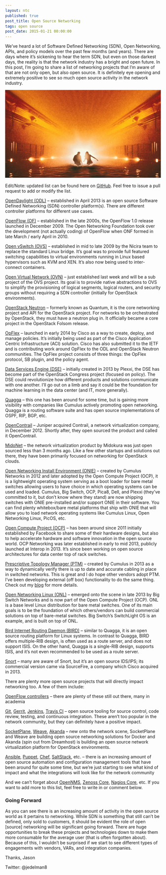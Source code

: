 ```yaml
---
layout: ntc
published: true
post_title: Open Source Networking
tags: open source
post_date: 2015-01-21 00:00:00
---
```


We’ve heard a lot of Software Defined Networking (SDN), Open Networking, APIs, and policy models over the past few months (and years).  There are days where it’s sickening to hear the term SDN, but even on those darkest days, the reality is that the network industry has a bright and open future. <!--more--> In this post, I’m going to share a list of networking projects that I’m aware of that are not only open, but also open source.  It is definitely eye opening and extremely positive to see so much open source activity in the network industry.

![Stallone-Daylight](/img/stallone-daylight.jpg)

Edit/Note: updated list can be found here on [GitHub](https://github.com/jedelman8/open-source-networking/blob/master/README.md).  Feel free to issue a pull request to add or modify the list.

[OpenDaylight (ODL)][1] – established in April 2013 is an open source Software Defined Networking (SDN) controller platform(s).  There are different controller platforms for different use cases.

[1]: http://www.opendaylight.org/

[OpenFlow (OF)][2] – established in the late 2000s, the OpenFlow 1.0 release launched in December 2009.  The Open Networking Foundation took over the development (not actually coding) of OpenFlow when ONF formed in late March / early April in 2010.

[2]: https://www.opennetworking.org/ja/sdn-resources-ja/onf-specifications/openflow

[Open vSwitch (OVS)][3] – established in mid to late 2009 by the Nicira team to replace the standard Linux bridge.  It’s goal was to provide full featured switching capabilities to virtual environments running in Linux based hypervisors such as KVM and XEN.  It’s also now being used to inter-connect containers.

[3]: http://openvswitch.org/

[Open Virtual Network (OVN)][4] – just established last week and will be a sub project of the OVS project.  Its goal is to provide native abstractions to OVS to simplify the provisioning of logical segments, logical routers, and security groups without requiring a SDN controller (initially for OpenStack environments).

[4]: http://openvswitch.org/pipermail/dev/2015-January/050380.html

[OpenStack Neutron][5] – formerly known as Quantum, it is the core networking project and API for the OpenStack project.  For networks to be orchestrated by OpenStack, they must have a neutron plug in.  It officially became a core project in the OpenStack Folsom release.

[5]: https://wiki.openstack.org/wiki/Neutron

[OpFlex][6] – launched in early 2014 by Cisco as a way to create, deploy, and manage policies. It’s initially being used as part of the Cisco Application Centric Infrastructure (ACI) solution.  Cisco has also submitted it to the IETF and is contributing work around OpFlex to the ODL and OpenStack Neutron communities.  The OpFlex project consists of three things: the OpFlex protocol, SB plugin, and the policy agent.

[6]: https://tools.ietf.org/html/draft-smith-opflex-00

[Data Services Engine (DSE)][7] – initially created in 2013 by Plexxi, the DSE has become part of the OpenStack Congress project (focused on policy).  The DSE could revolutionize how different products and solutions communicate with one another.  I’ll go out on a limb and say it could be the foundation for machine learning in the data center (and IT, more generally).

[7]: https://github.com/stackforge/congress/tree/d1ef962a7e6e1a55537d50ebb3604ade73ba2588/congress/dse

[Quagga][8] – this one has been around for some time, but is gaining more visibility with companies like Cumulus actively promoting open networking.  Quagga is a routing software suite and has open source implementations of OSPF, RIP, BGP, etc.

[8]: http://www.nongnu.org/quagga/

[OpenContrail][9] – Juniper acquired Contrail, a network virtualization company, in December 2012.  Shortly after, they open sourced the product and called it OpenContrail.

[9]: http://www.opencontrail.org/

[MidoNet][10] – the network virtualization product by Midokura was just open sourced less than 3 months ago.  Like a few other startups and solutions out there, they have been primarily focused on networking for OpenStack clouds.

[10]: http://www.midokura.com/press-releases/midokura-open-sources-complete-iaas-network-virtualization-solution-openstack-community/

[Open Networking Install Environment (ONIE)][11] – created by Cumulus Networks in 2012 and later adopted by the Open Compute Project (OCP), it is a lightweight operating system serving as a boot loader for bare metal switches allowing users to have choice in which operating systems can be used and loaded.  Cumulus, Big Switch, OCP, Pica8, Dell, and Plexxi (they’ve committed to it, but don’t know where they stand) are now shipping switches with ONIE pre-installed and/or support ONIE in their software.  You can find plenty whitebox/bare metal platforms that ship with ONIE that will allow you to load network operating systems like Cumulus Linux, Open Networking Linux, PicOS, etc.

[11]: http://onie.opencompute.org/

[Open Compute Project (OCP)][12] – has been around since 2011 initially established by Facebook to share some of their hardware designs, but also to help accelerate hardware and software innovation in the open source world.  OCP Networking was later established in early to mid 2013, publicly launched at Interop in 2013.  It’s since been working on open source architectures for data center top of rack switches.

[12]: http://www.opencompute.org/projects/networking/

[Prescriptive Topology Manager (PTM)][13] – created by Cumulus in 2013 as a way to dynamically verify there is up to date and accurate cabling in place in switched networks.  This is great and I do hope other vendors adopt PTM.  I’ve been developing external (off box) functionality to do the same thing.  Check out my [blog](http://www.jedelman.com/home/prescriptive-topology-manager-ptm-support-with-nx-api-on-the-nexus-9000) for more details.

[13]: http://cumulusnetworks.com/blog/complex-topology-and-wiring-validation-in-data-centers/

[Open Networking Linux (ONL)][14] – emerged onto the scene in late 2013 by Big Switch Networks and is now part of the Open Compute Project (OCP).  ONL is a base level Linux distribution for bare metal switches.  One of its main goals is to be the foundation of which others/vendors can build commercial solutions on top of bare-metal switches.  Big Switch’s SwitchLight OS is an example, and is built on top of ONL.

[14]: http://opennetlinux.org/

[Bird Internet Routing Daemon (BIRD)][15] – similar to Quagga, it is an open source routing platform for Linux systems.  In contrast to Quagga, BIRD offers multiple-RIB design, is often used as a route server, and does not support ISIS.  On the other hand, Quagga is a single-RIB design, supports ISIS, and it’s not even recommended to be used as a route server.

[15]: http://bird.network.cz/

[Snort][16] – many are aware of Snort, but it’s an open source IDS/IPS; its commercial version came via SourceFire, a company which Cisco acquired in 2013.

[16]: https://www.snort.org/

There are plenty more open source projects that will directly impact networking too.  A few of them include:

[OpenFlow controllers][17] – there are plenty of these still out there, many in academia

[17]: http://yuba.stanford.edu/~casado/of-sw.html

[Git][18], [Gerrit][19], [Jenkins][20], [Travis CI][21] – open source tooling for source control, code review, testing, and continuous integration.  These aren’t too popular in the network community, but they can definitely have a positive impact.

[18]: http://git-scm.com/
[19]: http://code.google.com/p/gerrit/
[20]: http://jenkins-ci.org/
[21]: https://travis-ci.com/

[SocketPlane][22], [Weave][23], [Akanda][24] – new onto the network scene, SocketPlane and Weave are building open source networking solutions for Docker and Akanda (spin out from Dreamhost) is building an open source network virtualization platform for OpenStack environments.

[22]: http://socketplane.io/
[23]: http://weave.works/
[24]: http://www.akanda.io/

[Ansible][25], [Puppet][26], [Chef][27], [SaltStack][28], etc. – there is an increasing amount of open source automation and configuration management tools that have been around for quite some time, but we’re just starting to see what kind of impact and what the integrations will look like for the network community

[25]: http://www.ansible.com/home
[26]: http://puppetlabs.com/
[27]: https://www.chef.io/
[28]: http://www.saltstack.com/

And we can’t forget about [OpenNMS][29], [Zenoss Core][30], [Nagios Core][31], etc.  If you want to add more to this list, feel free to write in or comment below. 

[29]: http://www.opennms.org/
[30]: http://www.zenoss.org/
[31]: http://www.nagios.org/projects/

### Going Forward

As you can see there is an increasing amount of activity in the open source world as it pertains to networking.  While SDN is something that still can’t be defined, only sold to customers, it should be evident the role of open [source] networking will be significant going forward.  There are huge opportunities to break these projects and technologies down to make them more consumable for the average user (that is often forgotten about).  Because of this, I wouldn’t be surprised if we start to see different types of engagements with vendors, VARs, and integration companies.

Thanks,
Jason

Twitter: @jedelman8


